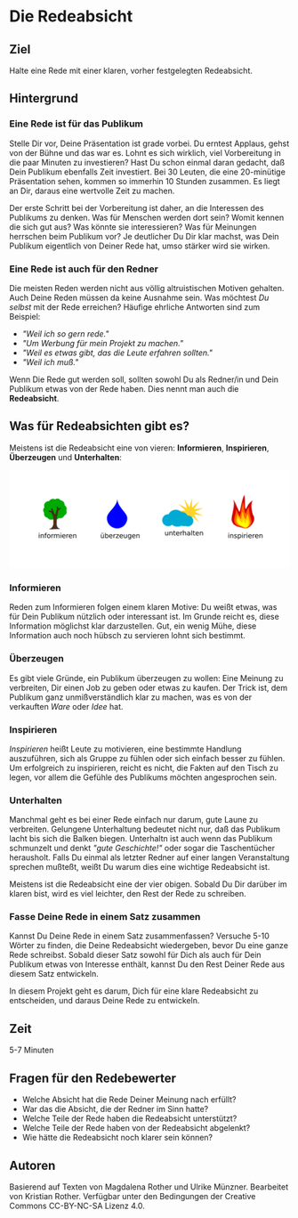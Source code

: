 
# Die Redeabsicht

## Ziel

Halte eine Rede mit einer klaren, vorher festgelegten Redeabsicht.

## Hintergrund

### Eine Rede ist für das Publikum

Stelle Dir vor, Deine Präsentation ist grade vorbei. Du erntest Applaus, gehst von der Bühne und das war es. Lohnt es sich wirklich, viel Vorbereitung in die paar Minuten zu investieren? Hast Du schon einmal daran gedacht, daß Dein Publikum ebenfalls Zeit investiert. Bei 30 Leuten, die eine 20-minütige Präsentation sehen, kommen so immerhin 10 Stunden zusammen. Es liegt an Dir, daraus eine wertvolle Zeit zu machen.

Der erste Schritt bei der Vorbereitung ist daher, an die Interessen des Publikums zu denken. Was für Menschen werden dort sein? Womit kennen die sich gut aus? Was könnte sie interessieren? Was für Meinungen herrschen beim Publikum vor? Je deutlicher Du Dir klar machst, was Dein Publikum eigentlich von Deiner Rede hat, umso stärker wird sie wirken.

### Eine Rede ist auch für den Redner

Die meisten Reden werden nicht aus völlig altruistischen Motiven gehalten. Auch Deine Reden müssen da keine Ausnahme sein. Was möchtest *Du selbst* mit der Rede erreichen? Häufige ehrliche Antworten sind zum Beispiel:

* *"Weil ich so gern rede."*
* *"Um Werbung für mein Projekt zu machen."*
* *"Weil es etwas gibt, das die Leute erfahren sollten."*
* *"Weil ich muß."*

Wenn Die Rede gut werden soll, sollten sowohl Du als Redner/in und Dein Publikum etwas von der Rede haben. Dies nennt man auch die **Redeabsicht**.

## Was für Redeabsichten gibt es?

Meistens ist die Redeabsicht eine von vieren: **Informieren**, **Inspirieren**, **Überzeugen** und **Unterhalten**:

![](redeabsichten_DE.png)

### Informieren

Reden zum Informieren folgen einem klaren Motive: Du weißt etwas, was für Dein Publikum nützlich oder interessant ist. Im Grunde reicht es, diese Information möglichst klar darzustellen. Gut, ein wenig Mühe, diese Information auch noch hübsch zu servieren lohnt sich bestimmt.

### Überzeugen

Es gibt viele Gründe, ein Publikum überzeugen zu wollen: Eine Meinung zu verbreiten, Dir einen Job zu geben oder etwas zu kaufen. Der Trick ist, dem Publikum ganz unmißverständlich klar zu machen, was es von der verkauften *Ware* oder *Idee* hat.

### Inspirieren

*Inspirieren* heißt Leute zu motivieren, eine bestimmte Handlung auszuführen, sich als Gruppe zu fühlen oder sich einfach besser zu fühlen. Um erfolgreich zu inspirieren, reicht es nicht, die Fakten auf den Tisch zu legen, vor allem die Gefühle des Publikums möchten angesprochen sein.

### Unterhalten

Manchmal geht es bei einer Rede einfach nur darum, gute Laune zu verbreiten. Gelungene Unterhaltung bedeutet nicht nur, daß das Publikum lacht bis sich die Balken biegen. Unterhaltn ist auch wenn das Publikum schmunzelt und denkt *"gute Geschichte!"* oder sogar die Taschentücher herausholt. Falls Du einmal als letzter Redner auf einer langen Veranstaltung sprechen mußteßt, weißt Du warum dies eine wichtige Redeabsicht ist.

Meistens ist die Redeabsicht eine der vier obigen. Sobald Du Dir darüber im klaren bist, wird es viel leichter, den Rest der Rede zu schreiben.

### Fasse Deine Rede in einem Satz zusammen

Kannst Du Deine Rede in einem Satz zusammenfassen? Versuche 5-10 Wörter zu finden, die Deine Redeabsicht wiedergeben, bevor Du eine ganze Rede schreibst. Sobald dieser Satz sowohl für Dich als auch für Dein Publikum etwas von Interesse enthält, kannst Du den Rest Deiner Rede aus diesem Satz entwickeln.

In diesem Projekt geht es darum, Dich für eine klare Redeabsicht zu entscheiden, und daraus Deine Rede zu entwickeln.


## Zeit

5-7 Minuten

## Fragen für den Redebewerter

* Welche Absicht hat die Rede Deiner Meinung nach erfüllt?
* War das die Absicht, die der Redner im Sinn hatte?
* Welche Teile der Rede haben die Redeabsicht unterstützt?
* Welche Teile der Rede haben von der Redeabsicht abgelenkt?
* Wie hätte die Redeabsicht noch klarer sein können?


## Autoren

Basierend auf Texten von Magdalena Rother und Ulrike Münzner. Bearbeitet von Kristian Rother. Verfügbar unter den Bedingungen der Creative Commons CC-BY-NC-SA Lizenz 4.0.
